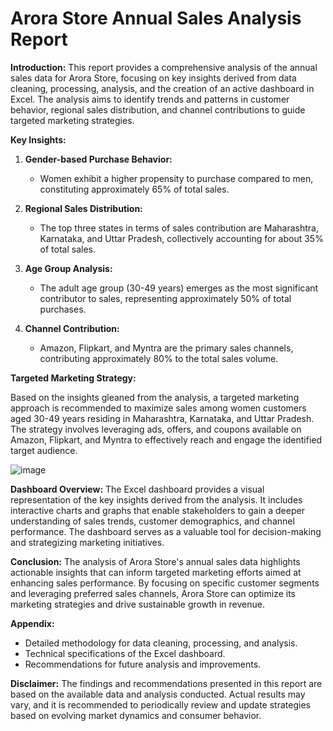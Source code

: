 # Arora Store Annual Sales Analysis Report

**Introduction:**
This report provides a comprehensive analysis of the annual sales data for Arora Store, focusing on key insights derived from data cleaning, processing, analysis, and the creation of an active dashboard in Excel. The analysis aims to identify trends and patterns in customer behavior, regional sales distribution, and channel contributions to guide targeted marketing strategies.

**Key Insights:**

1. **Gender-based Purchase Behavior:**
   - Women exhibit a higher propensity to purchase compared to men, constituting approximately 65% of total sales.

2. **Regional Sales Distribution:**
   - The top three states in terms of sales contribution are Maharashtra, Karnataka, and Uttar Pradesh, collectively accounting for about 35% of total sales.

3. **Age Group Analysis:**
   - The adult age group (30-49 years) emerges as the most significant contributor to sales, representing approximately 50% of total purchases.

4. **Channel Contribution:**
   - Amazon, Flipkart, and Myntra are the primary sales channels, contributing approximately 80% to the total sales volume.

**Targeted Marketing Strategy:**

Based on the insights gleaned from the analysis, a targeted marketing approach is recommended to maximize sales among women customers aged 30-49 years residing in Maharashtra, Karnataka, and Uttar Pradesh. The strategy involves leveraging ads, offers, and coupons available on Amazon, Flipkart, and Myntra to effectively reach and engage the identified target audience.

![image](https://github.com/NishthaNarula/Excell/assets/166551113/aa005ab7-e9cf-42e5-8a94-c9a05517dfb2)

**Dashboard Overview:**
The Excel dashboard provides a visual representation of the key insights derived from the analysis. It includes interactive charts and graphs that enable stakeholders to gain a deeper understanding of sales trends, customer demographics, and channel performance. The dashboard serves as a valuable tool for decision-making and strategizing marketing initiatives.

**Conclusion:**
The analysis of Arora Store's annual sales data highlights actionable insights that can inform targeted marketing efforts aimed at enhancing sales performance. By focusing on specific customer segments and leveraging preferred sales channels, Arora Store can optimize its marketing strategies and drive sustainable growth in revenue.

**Appendix:**
- Detailed methodology for data cleaning, processing, and analysis.
- Technical specifications of the Excel dashboard.
- Recommendations for future analysis and improvements.

**Disclaimer:**
The findings and recommendations presented in this report are based on the available data and analysis conducted. Actual results may vary, and it is recommended to periodically review and update strategies based on evolving market dynamics and consumer behavior.
